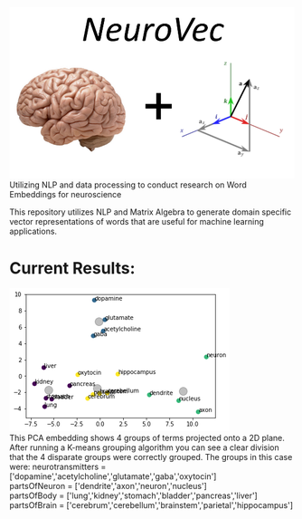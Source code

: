 ![Brain and Vectors](NeuroVecImage.png)
Utilizing NLP and data processing to conduct research on Word Embeddings for neuroscience

This repository utilizes NLP and Matrix Algebra to generate domain specific vector representations of words that are useful for machine learning applications. 

# Current Results:
![PCA diagram](PCA_4_groups_from_embeddings.png)<br>
This PCA embedding shows 4 groups of terms projected onto a 2D plane. After running a K-means grouping algorithm you can see a clear division that the 4 disparate groups were correctly grouped. The groups in this case were:
neurotransmitters = ['dopamine','acetylcholine','glutamate','gaba','oxytocin']<br>
partsOfNeuron = ['dendrite','axon','neuron','nucleus']<br>
partsOfBody = ['lung','kidney','stomach','bladder','pancreas','liver']<br>
partsOfBrain = ['cerebrum','cerebellum','brainstem','parietal','hippocampus']<br>
